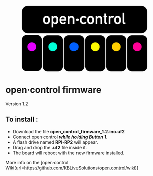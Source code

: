 <p align=center><img src="https://github.com/KBLiveSolutions/open.control/blob/main/assets/images/logo_big.png" alt="logo" width="400"/></p>

# open·control firmware

Version 1.2

## To install :

- Download the file **open_control_firmware_1.2.ino.uf2**
- Connect open·control ***while holding Button 1***. 
- A flash drive named **RPI-RP2** will appear.  
- Drag and drop the **.uf2** file inside it.  
- The board will reboot with the new firmware installed.  

More info on the [open·control Wiki(url=https://github.com/KBLiveSolutions/open.control/wiki)]
